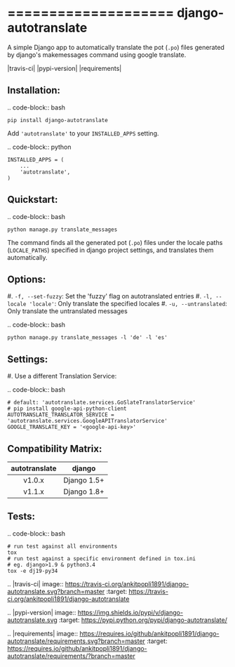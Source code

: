 ====================
django-autotranslate
====================

A simple Django app to automatically translate the pot (`.po`) files generated by django's makemessages command
using google translate.

|travis-ci| |pypi-version| |requirements|

Installation:
-------------

.. code-block:: bash

    pip install django-autotranslate

Add ``'autotranslate'`` to your ``INSTALLED_APPS`` setting.

.. code-block:: python

    INSTALLED_APPS = (
        ...
        'autotranslate',
    )

Quickstart:
-----------

.. code-block:: bash

    python manage.py translate_messages

The command finds all the generated pot (``.po``) files under the locale paths (``LOCALE_PATHS``) specified in django project settings, and translates them automatically.


Options:
--------

#. ``-f, --set-fuzzy``: Set the 'fuzzy' flag on autotranslated entries
#. ``-l, --locale 'locale'``: Only translate the specified locales
#. ``-u, --untranslated``: Only translate the untranslated messages

.. code-block:: bash

    python manage.py translate_messages -l 'de' -l 'es'


Settings:
---------

#. Use a different Translation Service:

.. code-block:: bash

    # default: 'autotranslate.services.GoSlateTranslatorService'
    # pip install google-api-python-client
    AUTOTRANSLATE_TRANSLATOR_SERVICE = 'autotranslate.services.GoogleAPITranslatorService'
    GOOGLE_TRANSLATE_KEY = '<google-api-key>'


Compatibility Matrix:
--------------------

| autotranslate | django      |
| :-----------: | :---------: |
| v1.0.x        | Django 1.5+ |
| v1.1.x        | Django 1.8+ |


Tests:
-----

.. code-block:: bash

    # run test against all environments
    tox
    # run test against a specific environment defined in tox.ini
    # eg. django>1.9 & python3.4
    tox -e dj19-py34


.. |travis-ci| image:: https://travis-ci.org/ankitpopli1891/django-autotranslate.svg?branch=master
    :target: https://travis-ci.org/ankitpopli1891/django-autotranslate

.. |pypi-version| image:: https://img.shields.io/pypi/v/django-autotranslate.svg
    :target: https://pypi.python.org/pypi/django-autotranslate/

.. |requirements| image:: https://requires.io/github/ankitpopli1891/django-autotranslate/requirements.svg?branch=master
    :target: https://requires.io/github/ankitpopli1891/django-autotranslate/requirements/?branch=master
